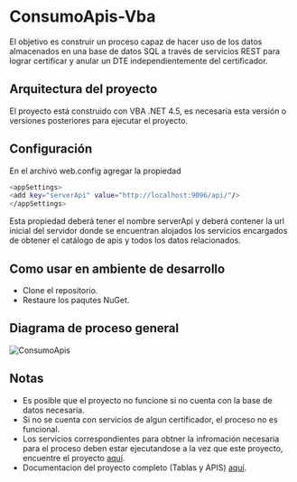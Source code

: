 # ConsumoApis-Vba
El objetivo es construir un proceso capaz de hacer uso de los datos almacenados en una base de datos SQL a través de servicios REST para lograr certificar y anular un DTE independientemente del certificador.

## Arquitectura del proyecto
El proyecto está construido con VBA .NET 4.5, es necesaria esta versión o versiones posteriores para ejecutar el proyecto.

## Configuración
En el archivo web.config agregar la propiedad
```bash
<appSettings>
<add key="serverApi" value="http://localhost:9096/api/"/>
</appSettings>
```
Esta propiedad deberá tener el nombre serverApi y deberá contener la url inicial del servidor donde se encuentran alojados los servicios encargados de obtener el catálogo de apis y todos los datos relacionados.

## Como usar en ambiente de desarrollo
* Clone el repositorio.
* Restaure los paqutes NuGet.

## Diagrama de proceso general
![ConsumoApis](https://user-images.githubusercontent.com/62106542/181526032-5a12678c-f895-44b6-b0d5-c9645e96b801.png)

## Notas
* Es posible que el proyecto no funcione si no cuenta con la base de datos necesaria.
* Si no se cuenta con servicios de algun certificador, el proceso no es funcional.
* Los servicios correspondientes para obtner la infromación necesaria para el proceso deben estar ejecutandose a la vez que este proyecto, encuentre el proyecto [aquí](https://github.com/B3rert/ApiDocs.git). 
* Documentacion del proyecto completo (Tablas y APIS) [aquí](https://drive.google.com/file/d/1KQ6AD5OJRj6nccuNhMgnrurbi37AgoSN/view?usp=sharing).
